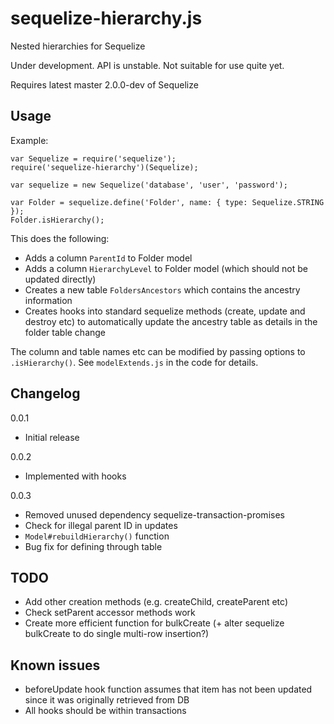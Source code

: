 # sequelize-hierarchy.js

Nested hierarchies for Sequelize

Under development. API is unstable. Not suitable for use quite yet.

Requires latest master 2.0.0-dev of Sequelize

## Usage

Example:

	var Sequelize = require('sequelize');
	require('sequelize-hierarchy')(Sequelize);
	
	var sequelize = new Sequelize('database', 'user', 'password');
	
	var Folder = sequelize.define('Folder', name: { type: Sequelize.STRING });
	Folder.isHierarchy();

This does the following:

* Adds a column `ParentId` to Folder model
* Adds a column `HierarchyLevel` to Folder model (which should not be updated directly)
* Creates a new table `FoldersAncestors` which contains the ancestry information
* Creates hooks into standard sequelize methods (create, update and destroy etc) to automatically update the ancestry table as details in the folder table change

The column and table names etc can be modified by passing options to `.isHierarchy()`. See `modelExtends.js` in the code for details.

## Changelog

0.0.1

* Initial release

0.0.2

* Implemented with hooks

0.0.3

* Removed unused dependency sequelize-transaction-promises
* Check for illegal parent ID in updates
* `Model#rebuildHierarchy()` function
* Bug fix for defining through table

## TODO

* Add other creation methods (e.g. createChild, createParent etc)
* Check setParent accessor methods work
* Create more efficient function for bulkCreate (+ alter sequelize bulkCreate to do single multi-row insertion?)

## Known issues

* beforeUpdate hook function assumes that item has not been updated since it was originally retrieved from DB
* All hooks should be within transactions
